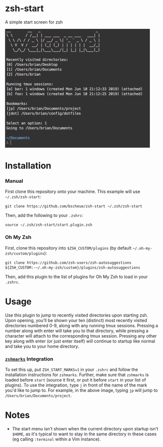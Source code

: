 # zsh-start
A simple start screen for zsh

![Example](/images/example.png)

# Installation
### Manual
First clone this repository onto your machine. This example will use `~/.zsh/zsh-start`:
```
git clone https://github.com/bscheue/zsh-start ~/.zsh/zsh-start
```
Then, add the following to your `.zshrc`:
```
source ~/.zsh/zsh-start/start.plugin.zsh
```

### Oh My Zsh
First, clone this repository into `$ZSH_CUSTOM/plugins` (by default `~/.oh-my-zsh/custom/plugins`):
```
git clone https://github.com/zsh-users/zsh-autosuggestions ${ZSH_CUSTOM:-~/.oh-my-zsh/custom}/plugins/zsh-autosuggestions
```
Then, add this plugin to the list of plugins for Oh My Zsh to load in your `.zshrc`.

# Usage
Use this plugin to jump to recently visited directories upon starting zsh.
Upon opening, you'll be shown your ten (distinct) most recently visited directories
numbered 0-9, along with any running tmux sessions.
Pressing a number along with enter will take you to that directory,
while pressing a character will attach to the corresponding tmux session.
Pressing any other key along with enter (or just enter itself) will continue to startup
like normal and take you to your home directory.

### [`zshmarks`](https://github.com/jocelynmallon/zshmarks) Integration
To set this up, put `ZSH_START_MARKS=1` in your `.zshrc` and follow the
installation instructions for `zshmarks`.
Further, make sure that `zshmarks` is loaded before `start`
(source it first, or put it before `start` in your list of plugins).
To use the integration, type `j` in front of the name of the mark you'd like to
jump to. For example, in the above image, typing `jp` will jump to
`/Users/brian/Documents/project`.

# Notes
* The start menu isn't shown when the current directory upon startup isn't `$HOME`, as it's
typical to want to stay in the same directory in these cases (eg calling `:terminal` within
a Vim instance).
